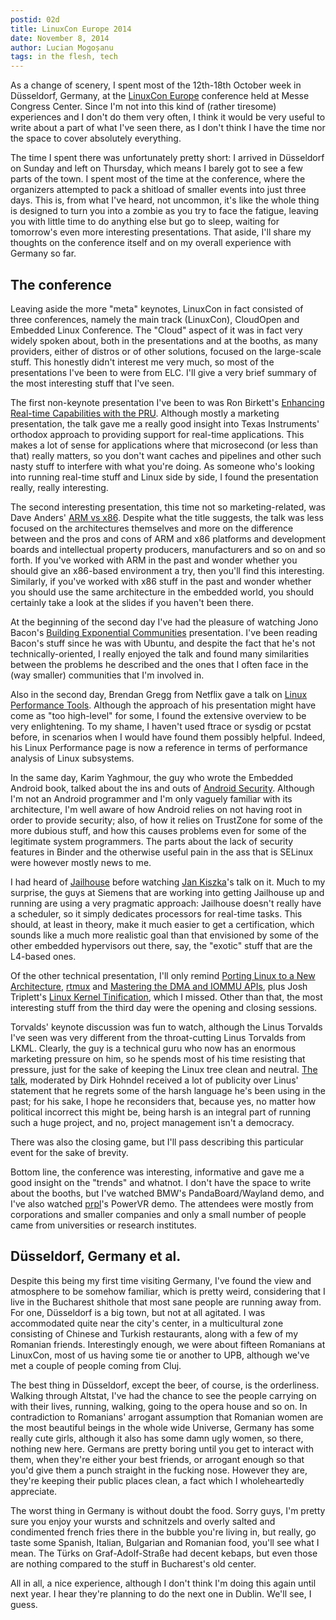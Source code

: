 ```yaml
---
postid: 02d
title: LinuxCon Europe 2014
date: November 8, 2014
author: Lucian Mogoșanu
tags: in the flesh, tech
---
```


As a change of scenery, I spent most of the 12th-18th October week in
Düsseldorf, Germany, at the [LinuxCon Europe][1] conference held at Messe
Congress Center. Since I'm not into this kind of (rather tiresome) experiences
and I don't do them very often, I think it would be very useful to write about
a part of what I've seen there, as I don't think I have the time nor the space
to cover absolutely everything.

The time I spent there was unfortunately pretty short: I arrived in Düsseldorf
on Sunday and left on Thursday, which means I barely got to see a few parts of
the town. I spent most of the time at the conference, where the organizers
attempted to pack a shitload of smaller events into just three days. This is,
from what I've heard, not uncommon, it's like the whole thing is designed to
turn you into a zombie as you try to face the fatigue, leaving you with little
time to do anything else but go to sleep, waiting for tomorrow's even more
interesting presentations. That aside, I'll share my thoughts on the conference
itself and on my overall experience with Germany so far.

## The conference

Leaving aside the more "meta" keynotes, LinuxCon in fact consisted of three
conferences, namely the main track (LinuxCon), CloudOpen and Embedded Linux
Conference. The "Cloud" aspect of it was in fact very widely spoken about, both
in the presentations and at the booths, as many providers, either of distros or
of other solutions, focused on the large-scale stuff. This honestly didn't
interest me very much, so most of the presentations I've been to were from ELC.
I'll give a very brief summary of the most interesting stuff that I've seen.

The first non-keynote presentation I've been to was Ron Birkett's [Enhancing
Real-time Capabilities with the PRU][2]. Although mostly a marketing
presentation, the talk gave me a really good insight into Texas Instruments'
orthodox approach to providing support for real-time applications. This makes a
lot of sense for applications where that microsecond (or less than that) really
matters, so you don't want caches and pipelines and other such nasty stuff to
interfere with what you're doing. As someone who's looking into running
real-time stuff and Linux side by side, I found the presentation really, really
interesting.

The second interesting presentation, this time not so marketing-related, was
Dave Anders' [ARM vs x86][3]. Despite what the title suggests, the talk was
less focused on the architectures themselves and more on the difference between
and the pros and cons of ARM and x86 platforms and development boards and
intellectual property producers, manufacturers and so on and so forth. If
you've worked with ARM in the past and wonder whether you should give an
x86-based environment a try, then you'll find this interesting. Similarly, if
you've worked with x86 stuff in the past and wonder whether you should use the
same architecture in the embedded world, you should certainly take a look at
the slides if you haven't been there.

At the beginning of the second day I've had the pleasure of watching Jono
Bacon's [Building Exponential Communities][4] presentation. I've been reading
Bacon's stuff since he was with Ubuntu, and despite the fact that he's not
technically-oriented, I really enjoyed the talk and found many similarities
between the problems he described and the ones that I often face in the (way
smaller) communities that I'm involved in.

Also in the second day, Brendan Gregg from Netflix gave a talk on [Linux
Performance Tools][5]. Although the approach of his presentation might have
come as "too high-level" for some, I found the extensive overview to be very
enlightening. To my shame, I haven't used ftrace or sysdig or pcstat before, in
scenarios when I would have found them possibly helpful. Indeed, his Linux
Performance page is now a reference in terms of performance analysis of Linux
subsystems.

In the same day, Karim Yaghmour, the guy who wrote the Embedded Android book,
talked about the ins and outs of [Android Security][6]. Although I'm not an
Android programmer and I'm only vaguely familiar with its architecture, I'm
well aware of how Android relies on not having root in order to provide
security; also, of how it relies on TrustZone for some of the more dubious
stuff, and how this causes problems even for some of the legitimate system
programmers. The parts about the lack of security features in Binder and the
otherwise useful pain in the ass that is SELinux were however mostly news to
me.

I had heard of [Jailhouse][7] before watching [Jan Kiszka][8]'s talk on it.
Much to my surprise, the guys at Siemens that are working into getting
Jailhouse up and running are using a very pragmatic approach: Jailhouse doesn't
really have a scheduler, so it simply dedicates processors for real-time tasks.
This should, at least in theory, make it much easier to get a certification,
which sounds like a much more realistic goal than that envisioned by some of
the other embedded hypervisors out there, say, the "exotic" stuff that are the
L4-based ones.

Of the other technical presentation, I'll only remind [Porting Linux to a New
Architecture][9], [rtmux][10] and [Mastering the DMA and IOMMU APIs][11], plus
Josh Triplett's [Linux Kernel Tinification][12], which I missed. Other than
that, the most interesting stuff from the third day were the opening and
closing sessions.

Torvalds' keynote discussion was fun to watch, although the Linus Torvalds I've
seen was very different from the throat-cutting Linus Torvalds from LKML.
Clearly, the guy is a technical guru who now has an enormous marketing pressure
on him, so he spends most of his time resisting that pressure, just for the
sake of keeping the Linux tree clean and neutral. [The talk][13], moderated by
Dirk Hohndel received a lot of publicity over Linus' statement that he regrets
some of the harsh language he's been using in the past; for his sake, I hope he
reconsiders that, because yes, no matter how political incorrect this might be,
being harsh is an integral part of running such a huge project, and no, project
management isn't a democracy.

There was also the closing game, but I'll pass describing this particular event
for the sake of brevity.

Bottom line, the conference was interesting, informative and gave me a good
insight on the "trends" and whatnot. I don't have the space to write about the
booths, but I've watched BMW's PandaBoard/Wayland demo, and I've also watched
[prpl][14]'s PowerVR demo. The attendees were mostly from corporations and
smaller companies and only a small number of people came from universities or
research institutes.

## Düsseldorf, Germany et al.

Despite this being my first time visiting Germany, I've found the view and
atmosphere to be somehow familiar, which is pretty weird, considering that I
live in the Bucharest shithole that most sane people are running away from. For
one, Düsseldorf is a big town, but not at all agitated. I was accommodated
quite near the city's center, in a multicultural zone consisting of Chinese and
Turkish restaurants, along with a few of my Romanian friends. Interestingly
enough, we were about fifteen Romanians at LinuxCon, most of us having some tie
or another to UPB, although we've met a couple of people coming from Cluj.

The best thing in Düsseldorf, except the beer, of course, is the orderliness.
Walking through Altstat, I've had the chance to see the people carrying on with
their lives, running, walking, going to the opera house and so on. In
contradiction to Romanians' arrogant assumption that Romanian women are the
most beautiful beings in the whole wide Universe, Germany has some really cute
girls, although it also has some damn ugly women, so there, nothing new here.
Germans are pretty boring until you get to interact with them, when they're
either your best friends, or arrogant enough so that you'd give them a punch
straight in the fucking nose. However they are, they're keeping their public
places clean, a fact which I wholeheartedly appreciate.

The worst thing in Germany is without doubt the food. Sorry guys, I'm pretty
sure you enjoy your wursts and schnitzels and overly salted and condimented
french fries there in the bubble you're living in, but really, go taste some
Spanish, Italian, Bulgarian and Romanian food, you'll see what I mean. The
Türks on Graf-Adolf-Straße had decent kebaps, but even those are nothing
compared to the stuff in Bucharest's old center.

All in all, a nice experience, although I don't think I'm doing this again
until next year. I hear they're planning to do the next one in Dublin. We'll
see, I guess.

[1]: http://events.linuxfoundation.org/events/linuxcon-europej
[2]: http://events.linuxfoundation.org/sites/events/files/slides/Enhancing%20RT%20Capabilities%20with%20the%20PRU%20final.pdf 
[3]: http://events.linuxfoundation.org/sites/events/files/slides/elce-x86-arm-2014.pdf
[4]: https://www.youtube.com/watch?v=velMxS4iA-0
[5]: http://www.brendangregg.com/linuxperf.html
[6]: http://events.linuxfoundation.org/sites/events/files/slides/android-security-141014.pdf
[7]: http://lwn.net/Articles/574274/
[8]: http://events.linuxfoundation.org/sites/events/files/lcjp13_kiszka.pdf
[9]: http://events.linuxfoundation.org/sites/events/files/slides/Rybczynska_Porting_Linux_to_a_new_architecture_ELC2014.pdf
[10]: http://events.linuxfoundation.org/sites/events/files/slides/rtmux_1.pdf
[11]: http://events.linuxfoundation.org/sites/events/files/slides/20140429-dma.pdf
[12]: http://events.linuxfoundation.org/sites/events/files/slides/tiny.pdf
[13]: https://www.youtube.com/watch?v=8EUuaY6rh4o
[14]: http://www.imgtec.com/prpl/
